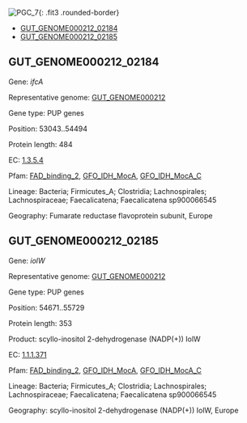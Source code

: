 ![PGC_7](../static/images/Clusters_figure/PGC_7.jpg){: .fit3 .rounded-border}

<ul id="myTab" class="nav nav-tabs">
  <li class="active">
        <a href="#tab1" data-toggle="tab">GUT_GENOME000212_02184</a>
  </li>
<li><a href="#tab2" data-toggle="tab">GUT_GENOME000212_02185</a></li>
</ul>

<div id="myTabContent" class="tab-content">
  <div class="tab-pane fade in active" id="tab1">

<h2 id="GUT_GENOME000212_02184">GUT_GENOME000212_02184</h2>
<p>Gene: <em>ifcA</em>
<p>Representative genome: <a href="https://www.ebi.ac.uk/metagenomics/genomes/MGYG-HGUT-00268">GUT_GENOME000212</a></p>
<p>Gene type: PUP genes</p>
<p>Position: 53043..54494</p>
<p>Protein length: 484</p>
<p>EC: <a href="https://www.brenda-enzymes.org/enzyme.php?ecno=1.3.5.4">1.3.5.4</a></p>
<p>Pfam: <a href="http://pfam.xfam.org/family/FAD_binding_2">FAD_binding_2</a>, <a href="http://pfam.xfam.org/family/GFO_IDH_MocA">GFO_IDH_MocA</a>, <a href="http://pfam.xfam.org/family/GFO_IDH_MocA_C">GFO_IDH_MocA_C</a></p>
<p>Lineage: Bacteria; Firmicutes_A; Clostridia; Lachnospirales; Lachnospiraceae; Faecalicatena; Faecalicatena sp900066545</p>
<p>Geography: Fumarate reductase flavoprotein subunit, Europe</p>
  </div>

  <div class="tab-pane fade" id="tab2">

<h2 id="GUT_GENOME000212_02185">GUT_GENOME000212_02185</h2>
<p>Gene: <em>iolW</em></p>
<p>Representative genome: <a href="https://www.ebi.ac.uk/metagenomics/genomes/MGYG-HGUT-00268">GUT_GENOME000212</a></p>
<p>Gene type: PUP genes</p>
<p>Position: 54671..55729</p>
<p>Protein length: 353</p>
<p>Product: scyllo-inositol 2-dehydrogenase (NADP(+)) IolW</p>
<p>EC: <a href="https://www.brenda-enzymes.org/enzyme.php?ecno=1.1.1.371">1.1.1.371</a></p>
<p>Pfam: <a href="http://pfam.xfam.org/family/FAD_binding_2">FAD_binding_2</a>, <a href="http://pfam.xfam.org/family/GFO_IDH_MocA">GFO_IDH_MocA</a>, <a href="http://pfam.xfam.org/family/GFO_IDH_MocA_C">GFO_IDH_MocA_C</a></p>
<p>Lineage: Bacteria; Firmicutes_A; Clostridia; Lachnospirales; Lachnospiraceae; Faecalicatena; Faecalicatena sp900066545</p>
<p>Geography: scyllo-inositol 2-dehydrogenase (NADP(+)) IolW, Europe</p>

  </div>
</div>
